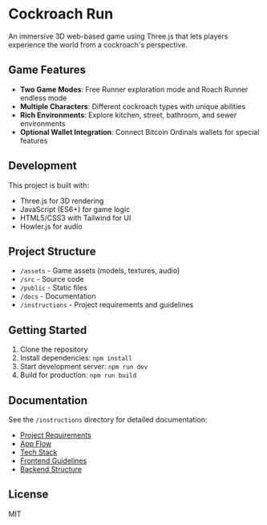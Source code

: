 # Cockroach Run

An immersive 3D web-based game using Three.js that lets players experience the world from a cockroach's perspective.

## Game Features

- **Two Game Modes**: Free Runner exploration mode and Roach Runner endless mode
- **Multiple Characters**: Different cockroach types with unique abilities
- **Rich Environments**: Explore kitchen, street, bathroom, and sewer environments
- **Optional Wallet Integration**: Connect Bitcoin Ordinals wallets for special features

## Development

This project is built with:
- Three.js for 3D rendering
- JavaScript (ES6+) for game logic
- HTML5/CSS3 with Tailwind for UI
- Howler.js for audio

## Project Structure

- `/assets` - Game assets (models, textures, audio)
- `/src` - Source code
- `/public` - Static files
- `/docs` - Documentation
- `/instructions` - Project requirements and guidelines

## Getting Started

1. Clone the repository
2. Install dependencies: `npm install`
3. Start development server: `npm run dev`
4. Build for production: `npm run build`

## Documentation

See the `/instructions` directory for detailed documentation:
- [Project Requirements](instructions/1-project-requirements.md)
- [App Flow](instructions/2-app-flow.md)
- [Tech Stack](instructions/3-tech-stack.md)
- [Frontend Guidelines](instructions/4-frontend-guidelines.md)
- [Backend Structure](instructions/5-backend-structure.md)

## License

MIT 